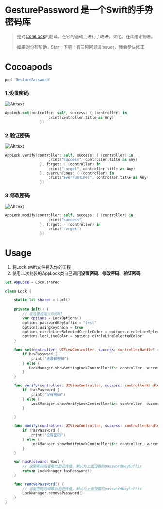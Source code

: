 # GesturePassword 是一个Swift的手势密码库
> 是对[CoreLock](https://github.com/CharlinFeng/CoreLock)的翻译，在它的基础上进行了改进，优化。在此谢谢原著。
>
>如果对你有帮助，Star一下吧！有任何问题请Issues，我会尽快修正

# Cocoapods

```ruby
pod 'GesturePassword'
```



### 1.设置密码


![Alt text](https://github.com/huangboju/GesturePassword/blob/master/Resources/setting.gif)

>

```swift
AppLock.set(controller: self, success: { (controller) in
                    print(controller.title as Any)
                })
```

### 2.验证密码

![Alt text](https://github.com/huangboju/GesturePassword/blob/master/Resources/Verify.gif)


>

```swift
AppLock.verify(controller: self, success: { (controller) in
                    print("success", controller.title as Any)
                }, forget: { (controller) in
                    print("forget", controller.title as Any)
                }, overrunTimes: { (controller) in
                    print("overrunTimes", controller.title as Any)
                })
```

### 3.修改密码

![Alt text](https://github.com/huangboju/GesturePassword/blob/master/Resources/Modify.gif)


>

```swift
AppLock.modify(controller: self, success: { (controller) in
                    print("success")
                }, forget: { (controller) in
                    print("forget")
                })
```

# Usage
1. 将Lock.swift文件拖入你的工程
2. 使用二次封装的AppLock类自己调用**设置密码**、**修改密码**、**验证密码**
```swift
let AppLock = Lock.shared

class Lock {
    
    static let shared = Lock()
    
    private init() {
        // 在这里自定义你的UI
        var options = LockOptions()
        options.passwordKeySuffix = "test"
        options.usingKeychain = true
        options.circleLineSelectedCircleColor = options.circleLineSelectedColor
        options.lockLineColor = options.circleLineSelectedColor
    }

    func set(controller: UIViewController, success: controllerHandle? = nil) {
        if hasPassword {
            print("还没有密码")
        } else {
           LockManager.showSettingLockController(in: controller, success: success)
        }
    }

    func verify(controller: UIViewController, success: controllerHandle?, forget: controllerHandle?, overrunTimes: controllerHandle?) {
        if !hasPassword {
            print("没有密码")
        } else {
            LockManager.showVerifyLockController(in: controller, success: success, forget: forget, overrunTimes: overrunTimes)
        }
        
    }

    func modify(controller: UIViewController, success: controllerHandle?, forget: controllerHandle?) {
        if !hasPassword {
            print("没有密码")
        } else {
            LockManager.showModifyLockController(in: controller, success: success, forget: forget)
        }
    }

    var hasPassword: Bool {
        // 这里密码后缀可以自己传值，默认为上面设置的passwordKeySuffix
        return LockManager.hasPassword()
    }

    func removePassword() {
        // 这里密码后缀可以自己传值，默认为上面设置的passwordKeySuffix
        LockManager.removePassword()
    }
}

```

